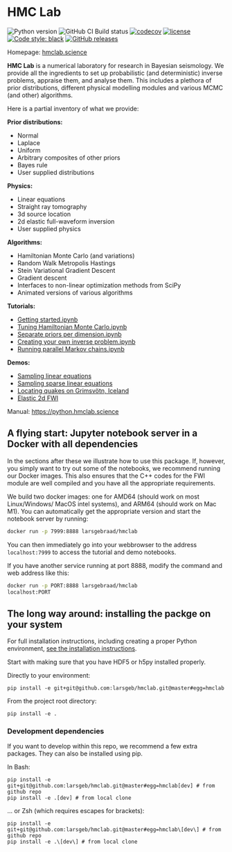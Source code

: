 # HMC Lab

![Python version](https://img.shields.io/badge/python-3.8-blue) ![GitHub CI Build status](https://github.com/larsgeb/hmclab/workflows/Python%20application/badge.svg) [![codecov](https://codecov.io/gh/larsgeb/hmclab/branch/master/graph/badge.svg?token=6svV9YDRhd)](https://codecov.io/gh/larsgeb/hmclab) [![license](https://img.shields.io/badge/license-BSD%203--Clause-blue.svg)](https://opensource.org/licenses/BSD-3-Clause) [![Code style: black](https://img.shields.io/badge/code%20style-black-000000.svg)](https://github.com/psf/black) [![GitHub releases](https://img.shields.io/badge/download-latest%20release-green.svg)](https://github.com/larsgeb/hmclab/releases/latest)

Homepage: [hmclab.science](https://hmclab.science)

**HMC Lab** is a numerical laboratory for research in Bayesian seismology. We
provide all the ingredients to set up probabilistic (and deterministic) inverse
problems, appraise them, and analyse them. This includes a plethora of prior
distributions, different physical modelling modules and various MCMC (and
other) algorithms. 

Here is a partial inventory of what we provide:

**Prior distributions:**
- Normal
- Laplace
- Uniform
- Arbitrary composites of other priors
- Bayes rule
- User supplied distributions

**Physics:**
- Linear equations
- Straight ray tomography
- 3d source location
- 2d elastic full-waveform inversion
- User supplied physics

**Algorithms:**
- Hamiltonian Monte Carlo (and variations)
- Random Walk Metropolis Hastings
- Stein Variational Gradient Descent
- Gradient descent
- Interfaces to non-linear optimization methods from SciPy
- Animated versions of various algorithms

**Tutorials:**

- [Getting started.ipynb](notebooks/tutorials/0%20-%20Getting%20started.ipynb)
- [Tuning Hamiltonian Monte Carlo.ipynb](notebooks/tutorials/1%20-%20Tuning%20Hamiltonian%20Monte%20Carlo.ipynb)
- [Separate priors per dimension.ipynb](notebooks/tutorials/2%20-%20Separate%20priors%20per%20dimension.ipynb)
- [Creating your own inverse problem.ipynb](notebooks/tutorials/3%20-%20Creating%20your%20own%20inverse%20problem.ipynb)
- [Running parallel Markov chains.ipynb](notebooks/tutorials/4%20-%20Running%20parallel%20Markov%20chains.ipynb)

**Demos:**

- [Sampling linear equations](notebooks/examples/Sampling%20linear%20equations.ipynb)
- [Sampling sparse linear equations](notebooks/examples/Sampling%20sparse%20linear%20equations.ipynb)
- [Locating quakes on Grimsvötn, Iceland](notebooks/examples/Locating%20quakes%20on%20Grimsvötn%2C%20Iceland.ipynb)
- [Elastic 2d FWI](notebooks/examples/Elastic%202d%20FWI.ipynb)

Manual:
https://python.hmclab.science

## A flying start: Jupyter notebook server in a Docker with all dependencies

In the sections after these we illustrate how to use this package. If, however,
you simply want to try out some of the notebooks, we recommend running our 
Docker images. This also ensures that the C++ codes for the FWI module are well
compiled and you have all the appropriate requirements.

We build two docker images: one for AMD64 (should work on most Linux/Windows/
MacOS intel systems), and ARM64 (should work on Mac M1). You can automatically
get the appropriate version and start the notebook server by running:

```bash
docker run -p 7999:8888 larsgebraad/hmclab
```

You can then immediately go into your webbrowser to the address
`localhost:7999` to access the tutorial and demo notebooks.

If you have another service running at port 8888, modify the command and web
address like this:

```bash
docker run -p PORT:8888 larsgebraad/hmclab
localhost:PORT
```


## The long way around: installing the packge on your system

For full installation instructions, including creating a proper Python environment, [see the installation instructions](https://python.hmclab.science/setup.html). 

Start with making sure that you have HDF5 or h5py installed properly.

Directly to your environment:

```
pip install -e git+git@github.com:larsgeb/hmclab.git@master#egg=hmclab
```

From the project root directory:

```
pip install -e .
```

### Development dependencies

If you want to develop within this repo, we recommend a few extra packages. They can also be installed using pip.

In Bash:

```
pip install -e git+git@github.com:larsgeb/hmclab.git@master#egg=hmclab[dev] # from github repo
pip install -e .[dev] # from local clone
```

... or Zsh (which requires escapes for brackets):

```
pip install -e git+git@github.com:larsgeb/hmclab.git@master#egg=hmclab\[dev\] # from github repo
pip install -e .\[dev\] # from local clone
```


